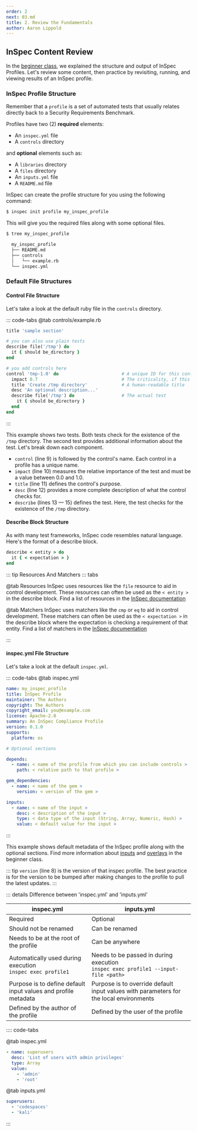 ```yaml
---
order: 2
next: 03.md
title: 2. Review the Fundamentals
author: Aaron Lippold
---
```

## InSpec Content Review

In the [beginner class](../beginner/README.md), we explained the structure and output of InSpec Profiles. Let's review some content, then practice by revisiting, running, and viewing results of an InSpec profile.

### InSpec Profile Structure
Remember that a `profile` is a set of automated tests that usually relates directly back to a Security Requirements Benchmark.

Profiles have two (2) **required** elements:
- An `inspec.yml` file 
- A `controls` directory

and **optional** elements such as: 
- A `libraries` directory 
- A `files` directory
- An `inputs.yml` file 
- A `README.md` file

InSpec can create the profile structure for you using the following command:

```sh
$ inspec init profile my_inspec_profile
```

This will give you the required files along with some optional files.

```sh
$ tree my_inspec_profile

  my_inspec_profile
  ├── README.md
  ├── controls
  │   └── example.rb
  └── inspec.yml
```

### Default File Structures

#### Control File Structure

Let's take a look at the default ruby file in the `controls` directory.

::: code-tabs
@tab controls/example.rb

```ruby
title 'sample section'

# you can also use plain tests
describe file('/tmp') do
  it { should be_directory }
end

# you add controls here
control 'tmp-1.0' do                        # A unique ID for this control
  impact 0.7                                # The criticality, if this control fails.
  title 'Create /tmp directory'             # A human-readable title
  desc 'An optional description...'
  describe file('/tmp') do                  # The actual test
    it { should be_directory }
  end
end
```
:::

This example shows two tests. Both tests check for the existence of the `/tmp` directory. The second test provides additional information about the test. Let's break down each component.

- `control` (line 9) is followed by the control's name. Each control in a profile has a unique name.
- `impact` (line 10) measures the relative importance of the test and must be a value between 0.0 and 1.0.
- `title` (line 11) defines the control's purpose.
- `desc` (line 12) provides a more complete description of what the control checks for.
- `describe` (lines 13 — 15) defines the test. Here, the test checks for the existence of the `/tmp` directory.

#### Describe Block Structure

As with many test frameworks, InSpec code resembles natural language. Here's the format of a describe block.

```ruby
describe < entity > do
  it { < expectation > }
end
```

::: tip Resources And Matchers
::: tabs

@tab Resources
InSpec uses resources like the `file` resource to aid in control development. These resources can often be used as the `< entity >` in the describe block. Find a list of resources in the [InSpec documentation ](https://docs.chef.io/inspec/resources/)

@tab Matchers
InSpec uses matchers like the `cmp` or `eq` to aid in control development. These matchers can often be used as the `< expectation >` in the describe block where the expectation is checking a requirement of that entity. Find a list of matchers in the [InSpec documentation ](https://docs.chef.io/inspec/matchers/)

:::

#### inspec.yml File Structure

Let's take a look at the default `inspec.yml`.

::: code-tabs
@tab inspec.yml

```yaml
name: my_inspec_profile
title: InSpec Profile
maintainer: The Authors
copyright: The Authors
copyright_email: you@example.com
license: Apache-2.0
summary: An InSpec Compliance Profile
version: 0.1.0
supports:
  platform: os

# Optional sections

depends:
  - name: < name of the profile from which you can include controls >
    path: < relative path to that profile >

gem_dependencies:
  - name: < name of the gem >
    version: < version of the gem >

inputs:
  - name: < name of the input >
    desc: < description of the input >
    type: < data type of the input (String, Array, Numeric, Hash) >
    value: < default value for the input >
```
:::

This example shows default metadata of the InSpec profile along with the optional sections. Find more information about [inputs](../beginner/06.md) and [overlays](../beginner/10.md) in the beginner class.

::: tip
`version` (line 8) is the version of that inspec profile. The best practice is for the version to be bumped after making changes to the profile to pull the latest updates.
:::

::: details Difference between 'inspec.yml' and 'inputs.yml'

| inspec.yml                                                    |     inputs.yml  |
| -------------                                                 | ------------- |
| Required                                                      |      Optional  |
| Should not be renamed                                         |      Can be renamed  |
| Needs to be at the root of the profile                        |    Can be anywhere  |
| Automatically used during execution<br>`inspec exec profile1` |   Needs to be passed in during execution<br>`inspec exec profile1 --input-file <path>`  |
| Purpose is to define default input values and profile metadata |  Purpose is to override default input values with parameters for the local environments  |
| Defined by the author of the profile                          | Defined by the user of the profile |

:::: code-tabs

@tab inspec.yml

```yaml
- name: superusers
  desc: 'List of users with admin privileges'
  type: Array
  value:
    - 'admin'
    - 'root'
```

@tab inputs.yml

```yaml
superusers:
  - 'codespaces'
  - 'kali'
```

:::